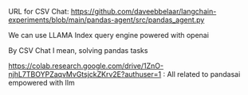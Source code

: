 URL for CSV Chat: https://github.com/daveebbelaar/langchain-experiments/blob/main/pandas-agent/src/pandas_agent.py

We can use LLAMA Index query engine powered with openai

By CSV Chat I mean, solving pandas tasks

https://colab.research.google.com/drive/1ZnO-njhL7TBOYPZaqvMvGtsjckZKrv2E?authuser=1 : All related to pandasai empowered with llm
